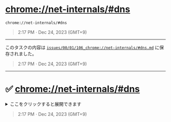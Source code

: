# [chrome://net-internals/#dns](https://github.com/noraworld/github-actions-sandbox/issues/106)
`chrome://net-internals/#dns`

> 2:17 PM · Dec 24, 2023 (GMT+9)

---

このタスクの内容は [`issues/00/01/106_chrome://net-internals/#dns.md`](https://github.com/noraworld/github-actions-sandbox/blob/main/issues/00/01/106_chrome://net-internals/%23dns.md) に保存されました。

> 2:17 PM · Dec 24, 2023 (GMT+9)

---

# ✅ [chrome://net-internals/#dns](https://github.com/noraworld/github-actions-sandbox/issues/106)
<details><summary>ここをクリックすると展開できます</summary><br>

> `chrome://net-internals/#dns`

> 2:17 PM · Dec 24, 2023 (GMT+9)

> ---

> このタスクの内容は [`issues/00/01/106_chrome://net-internals/#dns.md`](https://github.com/noraworld/github-actions-sandbox/blob/main/issues/00/01/106_chrome://net-internals/%23dns.md) に保存されました。

> 2:17 PM · Dec 24, 2023 (GMT+9)
</details>


> 2:17 PM · Dec 24, 2023 (GMT+9)
